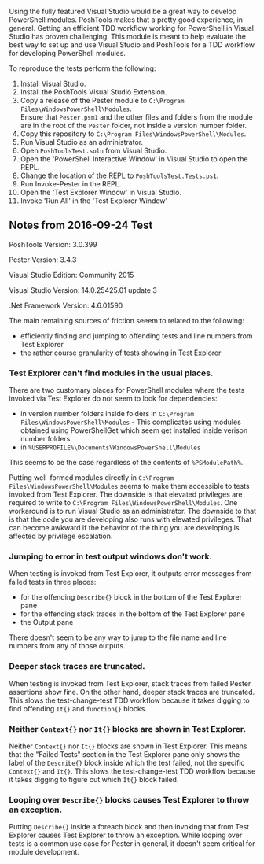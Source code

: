 Using the fully featured Visual Studio would be a great way to develop PowerShell modules.  PoshTools makes that a pretty good experience, in general.  Getting an efficient TDD workflow working for PowerShell in Visual Studio has proven challenging.  This module is meant to help evaluate the best way to set up and use Visual Studio and PoshTools for a TDD workflow for developing PowerShell modules.

To reproduce the tests perform the following:

1. Install Visual Studio.
1. Install the PoshTools Visual Studio Extension.
1. Copy a release of the Pester module to `C:\Program Files\WindowsPowerShell\Modules`.  
Ensure that `Pester.psm1` and the other files and folders from the module are in the 
root of the `Pester` folder, not inside a version number folder.
1. Copy this repository to `C:\Program Files\WindowsPowerShell\Modules`.
1. Run Visual Studio as an administrator.
1. Open `PoshToolsTest.soln` from Visual Studio.
1. Open the 'PowerShell Interactive Window' in Visual Studio to open the REPL.
1. Change the location of the REPL to `PoshToolsTest.Tests.ps1`.
1. Run Invoke-Pester in the REPL.
1. Open the 'Test Explorer Window' in Visual Studio.
1. Invoke 'Run All' in the 'Test Explorer Window'

## Notes from 2016-09-24 Test

PoshTools Version: 3.0.399

Pester Version: 3.4.3

Visual Studio Edition: Community 2015

Visual Studio Version: 14.0.25425.01 update 3

.Net Framework Version: 4.6.01590

The main remaining sources of friction seeem to related to the following:

* efficiently finding and jumping to offending tests and line numbers from Test Explorer
* the rather course granularity of tests showing in Test Explorer

### Test Explorer can't find modules in the usual places.

There are two customary places for PowerShell modules where the tests invoked via
Test Explorer do not seem to look for dependencies:

* in version number folders inside folders in `C:\Program Files\WindowsPowerShell\Modules` - This
complicates using modules obtained using PowerShellGet which seem get installed inside verison
number folders.
* in `%USERPROFILE%\Documents\WindowsPowerShell\Modules`

This seems to be the case regardless of the contents of `%PSModulePath%`.

Putting well-formed modules directly in `C:\Program Files\WindowsPowerShell\Modules` 
seems to make them accessible to tests invoked from Test Explorer.  The downside
is that elevated privileges are required to write to 
`C:\Program Files\WindowsPowerShell\Modules`.  One workaround is to run Visual Studio
as an administrator.  The downside to that is that the code you are developing also
runs with elevated privileges.  That can become awkward if the behavior of the thing 
you are developing is affected by privilege escalation.

### Jumping to error in test output windows don't work.

When testing is invoked from Test Explorer, it outputs error messages from failed tests in three 
places:

* for the offending `Describe{}` block in the bottom of the Test Explorer pane 
* for the offending stack traces in the bottom of the Test Explorer pane
* the Output pane

There doesn't seem to  be any way to jump to the file name and line numbers from any of those 
outputs.

### Deeper stack traces are truncated.

When testing is invoked from Test Explorer, stack traces from failed Pester assertions
show fine.  On the other hand, deeper stack traces are truncated.  This slows the 
test-change-test TDD workflow because it takes digging to find offending `It{}` and
`function{}` blocks.

### Neither `Context{}` nor `It{}` blocks are shown in Test Explorer.

Neither `Context{}` nor `It{}` blocks are shown in Test Explorer.  This means that the 
"Failed Tests" section in the Test Explorer pane only shows the label of the `Describe{}` block
inside which the test failed, not the specific `Context{}` and `It{}`.   This slows the 
test-change-test TDD workflow because it takes digging to figure out which `It{}` block failed.

### Looping over `Describe{}` blocks causes Test Explorer to throw an exception.

Putting `Describe{}` inside a foreach block and then invoking that from Test Explorer causes 
Test Explorer to throw an exception.  While looping over tests is a common use case for Pester
in general, it doesn't seem critical for module development.